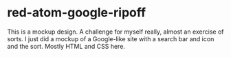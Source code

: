 # red-atom-google-ripoff
This is a mockup design. A challenge for myself really, almost an exercise of sorts. I just did a mockup of a Google-like site with a search bar and icon and the sort. Mostly HTML and CSS here.
